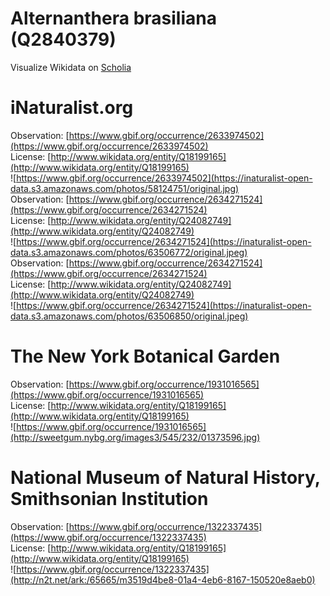 
Alternanthera brasiliana (Q2840379)
===================================
  
Visualize Wikidata on [Scholia](https://scholia.toolforge.org/taxon/Q2840379)
# iNaturalist.org
  
Observation: [https://www.gbif.org/occurrence/2633974502](https://www.gbif.org/occurrence/2633974502)  
License: [http://www.wikidata.org/entity/Q18199165](http://www.wikidata.org/entity/Q18199165)  
![https://www.gbif.org/occurrence/2633974502](https://inaturalist-open-data.s3.amazonaws.com/photos/58124751/original.jpg)  
Observation: [https://www.gbif.org/occurrence/2634271524](https://www.gbif.org/occurrence/2634271524)  
License: [http://www.wikidata.org/entity/Q24082749](http://www.wikidata.org/entity/Q24082749)  
![https://www.gbif.org/occurrence/2634271524](https://inaturalist-open-data.s3.amazonaws.com/photos/63506772/original.jpeg)  
Observation: [https://www.gbif.org/occurrence/2634271524](https://www.gbif.org/occurrence/2634271524)  
License: [http://www.wikidata.org/entity/Q24082749](http://www.wikidata.org/entity/Q24082749)  
![https://www.gbif.org/occurrence/2634271524](https://inaturalist-open-data.s3.amazonaws.com/photos/63506850/original.jpeg)
# The New York Botanical Garden
  
Observation: [https://www.gbif.org/occurrence/1931016565](https://www.gbif.org/occurrence/1931016565)  
License: [http://www.wikidata.org/entity/Q18199165](http://www.wikidata.org/entity/Q18199165)  
![https://www.gbif.org/occurrence/1931016565](http://sweetgum.nybg.org/images3/545/232/01373596.jpg)
# National Museum of Natural History, Smithsonian Institution
  
Observation: [https://www.gbif.org/occurrence/1322337435](https://www.gbif.org/occurrence/1322337435)  
License: [http://www.wikidata.org/entity/Q18199165](http://www.wikidata.org/entity/Q18199165)  
![https://www.gbif.org/occurrence/1322337435](http://n2t.net/ark:/65665/m3519d4be8-01a4-4eb6-8167-150520e8aeb0)